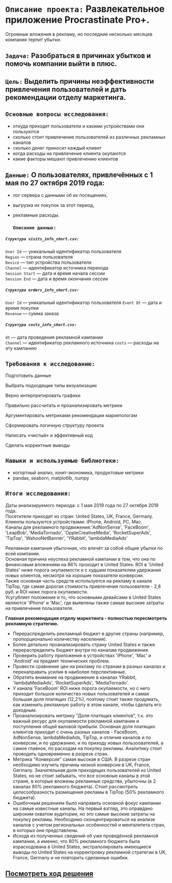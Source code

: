 # `Описание проекта:` Развлекательное приложение Procrastinate Pro+.
Огромные вложения в рекламу, но последние несколько месяцев компания терпит убытки.

## `Задача:` Разобраться в причинах убытков и помочь компании выйти в плюс. 

## `Цель:` Выделить причины неэффективности привлечения пользователей и дать рекомендации отделу маркетинга.

## `Основные вопросы исследования:` 
- откуда приходят пользователи и какими устройствами они пользуются  
- сколько стоит привлечение пользователей из различных рекламных каналов  
- сколько денег приносит каждый клиент  
- когда расходы на привлечение клиента окупаются  
- какие факторы мешают привлечению клиентов 

## `Данные:` О пользователях, привлечённых с 1 мая по 27 октября 2019 года:
- лог сервера с данными об их посещениях,  
- выгрузка их покупок за этот период,  
- рекламные расходы. 

  ### `Описание данных:`  
 ##### `Структура visits_info_short.csv:`  
  
`User Id` — уникальный идентификатор пользователя  
`Region` — страна пользователя  
`Device` — тип устройства пользователя  
`Channel` — идентификатор источника перехода  
`Session Start` — дата и время начала сессии  
`Session End` — дата и время окончания сессии 

  ##### `Структура orders_info_short.csv:`  
   
`User Id` — уникальный идентификатор пользователя 
`Event Dt` — дата и время покупки  
`Revenue` — сумма заказа 
   
  ##### `Структура costs_info_short.csv:`  
   
`dt` — дата проведения рекламной кампании  
`Channel` — идентификатор рекламного источника 
`costs` — расходы на эту кампанию 
   
## `Требования к исследованию:`

Подготовить данные
  
Выбрать подходящие типы визуализации  
  
Верно интерпретировать графики  

Правильно рассчитать и проанализировать метрики  

Аргументировать метриками рекомендации маркетологам  

Сформировать логичную структуру проекта  

Написать «чистый» и эффективный код  

Сделать корректные выводы

## `Навыки и используемые библиотеки:`

- когортный анализ, юнит-экономика, продуктовые метрики
- pandas, seaborn, matplotlib, numpy

## `Итоги исследования:`

Даты анализируемого периода: с 1 мая 2019 года по 27 октября 2019 года.  
Посетители приходят из стран: United States, UK, France, Germany.  
Клиенты пользуются устройствами: iPhone, Android, PC, Mac.  
Каналы для рекламного продвижения:'AdNonSense', 'FaceBoom', 'LeapBob', 'MediaTornado', 'OppleCreativeMedia', 'RocketSuperAds', 'TipTop', 'WahooNetBanner', 'YRabbit', 'lambdaMediaAds'  
  
Рекламная кампания убыточная, что влечёт за собой общие убытки по всей компании.  
Основная причина неуспеха рекламной кампании в том, что она по финансовым вложениям на 86% проходит в United States. ROI в 'United States' ниже порога окупаемости и с худшим показателем удержания новых клиентов, несмотря на хорошие показатели конверсии.  
Также основная часть средств используется на рекламу в канале TipTop, где самая дорогая стоимость привлечения  пользователя - 2,8 руб. и ROI ниже порога окупаемости.  
Усугубляет положение и то, что основными девайсами в United States являются 'iPhone' и 'Mac', где выявлены также самые высокие затраты на привлечение пользователя.  
  
**Главная рекомендация отделу маркетинга - полностью пересмотреть рекламную стратегию.**  
- Перераспределить рекламный бюджет в другие страны (например, пропорционально количеству населения).    
- Более детально проанализировать страну United States и также перераспределить бюджет внутри по каналам продвижения.  
- Проверить работу приложения в устройствах 'iPhone', 'Mac' и 'Android' на предмет технических проблем.  
- Провести сравнение цен на рекламу по странам в разных каналах и перенаправить усилия в наиболее перспективные.  
- Обратить внимание на продвижение в каналах YRabbit, 'lambdaMediaAds', 'RocketSuperAds', 'MediaTornado'.  
- У канала 'FaceBoom'  ROI ниже порога окупаемости, но с него приходит большое количество новых пользователей и самая большая доля платящих (12,2%), поэтому стоит также продумать, как изменить рекламную работу в этом канале, чтобы сделать его доходным.
- Проанализировать метрику "Доля платящих клиентов", т.к. это важный ресурс для окупаемости рекламной кампании и поступления общей валовой прибыли.  Основная доля платящих клиентов приходит с очень разных каналов - FaceBoom, AdNonSense, lambdaMediaAds, TipTop, и отличия каналов и по конверсии, и по удержанию, и по приходу новых пользоователей, а самое главное, по расходам на покупку рекламы. Аналитику стоит проводить одновременно в разрезе стран.    
- Метрика "Конверсия" самая высокая в США. В разрезе стран необходимо изучить причины низкой конверсии в UK, France, Germany. Значительная доля приходящих пользователей из United States, но не стоит забывать, что все основные каналы в этой стране, в которые вложены рекламные средства, убыточны (в 2 каналах 80% рекламного бюджета). Стоит рассмотреть целесообразность  размещения рекламы в TipTop (50% рекламного бюджета).    
- Ошибочным решением было направить основной фокус кампании на самые известные каналы. На первый взгляд, это оправдано широким охватом аудитории, но это самые высокие затраты на покупку рекламы. Необходимо сконцентрироваться на анализе каналов с учетом региональных особенностей и менталитета стран, в которых они представлены.   
- Исходя из полученных сведений об уже проведённой рекламной кампании, а именно, что 80% рекламного бюджета была израсходована в United States, экстраполировать имеющиеся выводы по United States на корректровку рекламной стратегии в UK, France, Germany и не повторить сделанные ошибки.

##  [Посмотреть ход решения](https://github.com/Alla-Kuhtenko/Portfolio_YP/blob/main/Entertainment-app-Procrastinate-Pro%2B/Entertainment-app-Procrastinate-Pro%2B.ipynb)
